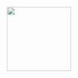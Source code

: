 <p align="center">
    <a href="https://www.hackerrank.com/ummahusla">
        <img height=150 src="https://hrcdn.net/fcore/assets/brand/h_mark_sm-966d2b45e3.svg">
    </a>
</p>
